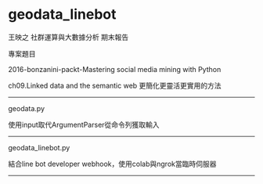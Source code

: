 # geodata_linebot
王映之 社群運算與大數據分析 期末報告

專案題目 

2016-bonzanini-packt-Mastering social media mining with Python

ch09.Linked data and the semantic web 更簡化更靈活更實用的方法

---------------------------------------------------------
geodata.py

使用input取代ArgumentParser從命令列獲取輸入

---------------------------------------------------------
geodata_linebot.py

結合line bot developer webhook，使用colab與ngrok當臨時伺服器

---------------------------------------------------------



